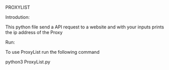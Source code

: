 PROXYLIST

Introdution: 

This python file send a API request to a website and with your inputs prints 
the ip address of the Proxy


Run:

To use ProxyList run the following command

python3 ProxyList.py


